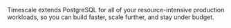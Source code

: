 Timescale extends PostgreSQL for all of your resource-intensive production workloads, so you 
can build faster, scale further, and stay under budget.
